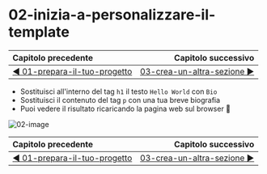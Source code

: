 # 02-inizia-a-personalizzare-il-template

| Capitolo precedente  | Capitolo successivo     |
| :--------------- | ---------------: |
| [◀︎ 01-prepara-il-tuo-progetto](../01-prepara-il-tuo-progetto)| [03-crea-un-altra-sezione ▶︎](../03-crea-un-altra-sezione) |

* Sostituisci all'interno del tag `h1` il testo `Hello World` con `Bio`
* Sostituisci il contenuto del tag `p` con una tua breve biografia
* Puoi vedere il risultato ricaricando la pagina web sul browser 🎉

![02-image](../assets/02-image)

| Capitolo precedente  | Capitolo successivo     |
| :--------------- | ---------------: |
| [◀︎ 01-prepara-il-tuo-progetto](../01-prepara-il-tuo-progetto)| [03-crea-un-altra-sezione ▶︎](../03-crea-un-altra-sezione) |